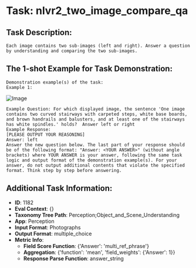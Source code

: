 # Task: nlvr2_two_image_compare_qa

## Task Description:

```
Each image contains two sub-images (left and right). Answer a question by understanding and comparing the two sub-images.
```

## The 1-shot Example for Task Demonstration:

```
Demonstration example(s) of the task:
Example 1:
```

![Image](1.png)

```
Example Question: For which displayed image, the sentence 'One image contains two curved stairways with carpeted steps, white base boards, and brown handrails and balusters, and at least one of the stairways has white spindles.' holds?  Answer left or right
Example Response:
[PLEASE OUTPUT YOUR REASONING]
Answer: left
Answer the new question below. The last part of your response should be of the following format: "Answer: <YOUR ANSWER>" (without angle brackets) where YOUR ANSWER is your answer, following the same task logic and output format of the demonstration example(s). For your answer, do not output additional contents that violate the specified format. Think step by step before answering.
```

## Additional Task Information:

- **ID**: 1182
- **Eval Context**: {}
- **Taxonomy Tree Path**: Perception;Object_and_Scene_Understanding
- **App**: Perception
- **Input Format**: Photographs
- **Output Format**: multiple_choice
- **Metric Info**:
  - **Field Score Function**: {'Answer': 'multi_ref_phrase'}
  - **Aggregation**: {'function': 'mean', 'field_weights': {'Answer': 1}}
  - **Response Parse Function**: answer_string
